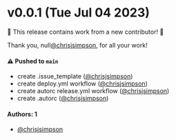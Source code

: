 # v0.0.1 (Tue Jul 04 2023)

:tada: This release contains work from a new contributor! :tada:

Thank you, null[@chrisjsimpson](https://github.com/chrisjsimpson), for all your work!

#### ⚠️ Pushed to `main`

- create .issue_template ([@chrisjsimpson](https://github.com/chrisjsimpson))
- create deploy.yml workflow ([@chrisjsimpson](https://github.com/chrisjsimpson))
- create autorc release.yml workflow ([@chrisjsimpson](https://github.com/chrisjsimpson))
- create .autorc ([@chrisjsimpson](https://github.com/chrisjsimpson))

#### Authors: 1

- [@chrisjsimpson](https://github.com/chrisjsimpson)
